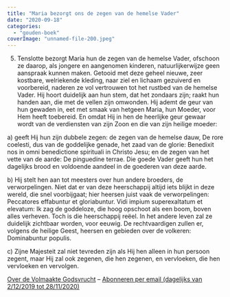 ```yaml
---
title: "Maria bezorgt ons de zegen van de hemelse Vader"
date: "2020-09-18"
categories: 
  - "gouden-boek"
coverImage: "unnamed-file-200.jpeg"
---
```


5) Tenslotte bezorgt Maria hun de zegen van de hemelse Vader, ofschoon ze daarop, als jongere en aangenomen kinderen, natuurlijkerwijze geen aanspraak kunnen maken. Getooid met deze geheel nieuwe, zeer kostbare, welriekende kleding, naar ziel en lichaam gezuiverd en voorbereid, naderen ze vol vertrouwen tot het rustbed van de hemelse Vader. Hij hoort duidelijk aan hun stem, dat het zondaars zijn; raakt hun handen aan, die met de vellen zijn omwonden. Hij ademt de geur van hun gewaden in, eet met smaak van hetgeen Maria, hun Moeder, voor Hem heeft toebereid. En omdat Hij in hen de heerlijke geur gewaar wordt van de verdiensten van zijn Zoon en die van zijn heilige moeder:

a) geeft Hij hun zijn dubbele zegen: de zegen van de hemelse dauw, De rore coelesti, dus van de goddelijke genade, het zaad van de glorie: Benedixit nos in omni benedictione spirituali in Christo Jesu; en de zegen van het vette van de aarde: De pinguedine terrae. Die goede Vader geeft hun het dagelijks brood en voldoende aandeel in de goederen van deze aarde.

b) Hij stelt hen aan tot meesters over hun andere broeders, de verworpelingen. Niet dat er van deze heerschappij altijd iets blijkt in deze wereld, die snel voorbijgaat; hier heersen juist vaak de verworpelingen: Peccatores effabuntur et gloriabuntur. Vidi impium superexaltatum et elevatum: Ik zag de goddeloze, die hoog opschoot als een boom, boven alles verheven. Toch is die heerschappij reëel. In het andere leven zal ze duidelijk zichtbaar worden, voor eeuwig. De rechtvaardigen zullen er, volgens de heilige Geest, heersen en gebieden over de volkeren: Dominabuntur populis.

c) Zijne Majesteit zal niet tevreden zijn als Hij hen alleen in hun persoon zegent, maar Hij zal ook zegenen, die hen zegenen, en vervloeken, die hen vervloeken en vervolgen.

[Over de Volmaakte Godsvrucht](/blog/een-jaar-lang-volmaakte-godsvrucht/) – [Abonneren per email (dagelijks van 2/12/2019 tot 28/11/2020)](http://eepurl.com/9RKvX)

